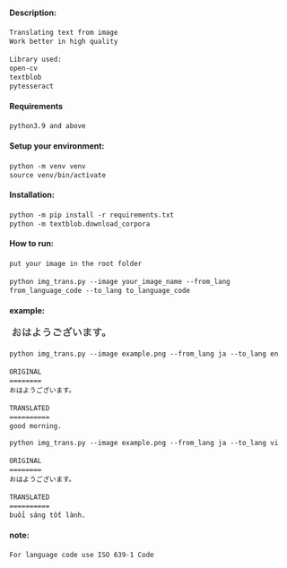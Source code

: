 #### Description:

```
Translating text from image
Work better in high quality

Library used:
open-cv
textblob
pytesseract
```

#### Requirements

```
python3.9 and above
```

#### Setup your environment:

```
python -m venv venv
source venv/bin/activate
```

#### Installation:

```
python -m pip install -r requirements.txt
python -m textblob.download_corpora
```

#### How to run:

```
put your image in the root folder

python img_trans.py --image your_image_name --from_lang from_language_code --to_lang to_language_code
```

#### example:

![Alt text](example.png "Example image")

```
python img_trans.py --image example.png --from_lang ja --to_lang en

ORIGINAL
========
おはようございます。

TRANSLATED
==========
good morning.
```

```
python img_trans.py --image example.png --from_lang ja --to_lang vi

ORIGINAL
========
おはようございます。

TRANSLATED
==========
buổi sáng tốt lành.
```

#### note:

```
For language code use ISO 639-1 Code
```
